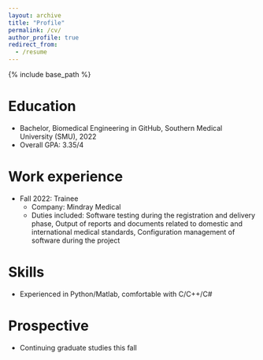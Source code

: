 ```yaml
---
layout: archive
title: "Profile"
permalink: /cv/
author_profile: true
redirect_from:
  - /resume
---
```


{% include base_path %}

Education
======
* Bachelor, Biomedical Engineering in GitHub, Southern Medical University (SMU), 2022
* Overall GPA: 3.35/4

Work experience
======
* Fall 2022: Trainee
  * Company: Mindray Medical
  * Duties included: Software testing during the registration and delivery phase,
                     Output of reports and documents related to domestic and international medical standards, 
                     Configuration management of software during the project
  
  
Skills
======
* Experienced in Python/Matlab, comfortable with C/C++/C#


<!--Publications
======
  <ul>{% for post in site.publications %}
    {% include archive-single-cv.html %}
  {% endfor %}</ul>
  
Talks
======
  <ul>{% for post in site.talks %}
    {% include archive-single-talk-cv.html %}
  {% endfor %}</ul>
  
Teaching
======
  <ul>{% for post in site.teaching %}
    {% include archive-single-cv.html %}
  {% endfor %}</ul>-->
  
Prospective
======
* Continuing graduate studies this fall
